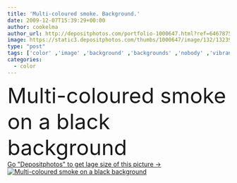 ```yaml
---
title: 'Multi-coloured smoke. Background.'
date: 2009-12-07T15:39:29+00:00
author: cookelma
author_url: http://depositphotos.com/portfolio-1000647.html?ref=64678756
image: https://static3.depositphotos.com/thumbs/1000647/image/132/1323988/api_thumb_450.jpg?forcejpeg=true
type: "post"
tags: ['color' ,'image' ,'background' ,'backgrounds' ,'nobody' ,'vibrant' ,'on' ,'curve' ,'graphic' ,'colored' ,'space' ,'multi' ,'bright' ,'art' ,'beauty' ,'liquid' ,'abstract' ,'energy' ,'light' ,'form' ,'pattern' ,'black' ,'wave' ,'cold' ,'motion' ,'smooth' ,'smoke' ,'swirl' ,'Chaos' ,'fog' ,'futuristic' ,'waving' ,'blurred' ,'bizarre' ,'concentric' ,'scribble' ,'a' ,'multi coloured' ,'and' ,'multicolour' ]
categories: 
  - color
---
```

<div aling="center">
            <font size="60"> Multi-coloured smoke on a black background</font>   
</div>
<div>
    <a href='https://depositphotos.com/1323988/stock-photo-multi-coloured-smoke-background.html?ref=64678756' target=_blank > Go "Depositphotos" to get lage size of this picture ->
        <img href='https://depositphotos.com/1323988/stock-photo-multi-coloured-smoke-background.html?ref=64678756' src='https://static3.depositphotos.com/1000647/132/i/950/depositphotos_1323988-stock-photo-multi-coloured-smoke-background.jpg?forcejpeg=true' alt='Multi-coloured smoke on a black background' >
    </a>
</div>
